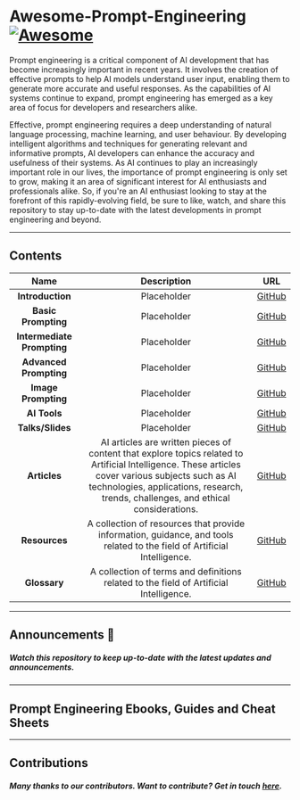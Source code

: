# Awesome-Prompt-Engineering [![Awesome](https://awesome.re/badge.svg)](https://awesome.re)
Prompt engineering is a critical component of AI development that has become increasingly important in recent years. It involves the creation of effective prompts to help AI models understand user input, enabling them to generate more accurate and useful responses. As the capabilities of AI systems continue to expand, prompt engineering has emerged as a key area of focus for developers and researchers alike.

Effective, prompt engineering requires a deep understanding of natural language processing, machine learning, and user behaviour. By developing intelligent algorithms and techniques for generating relevant and informative prompts, AI developers can enhance the accuracy and usefulness of their systems. As AI continues to play an increasingly important role in our lives, the importance of prompt engineering is only set to grow, making it an area of significant interest for AI enthusiasts and professionals alike. So, if you're an AI enthusiast looking to stay at the forefront of this rapidly-evolving field, be sure to like, watch, and share this repository to stay up-to-date with the latest developments in prompt engineering and beyond.

---
## Contents
|  Name  |  Description  |  URL  |
| :-----:| :------------:| :----:|
| **Introduction**| Placeholder   | [GitHub](https://github.com/natnew/Awesome-Prompt-Engineering)|
| **Basic Prompting**| Placeholder    | [GitHub](https://github.com/natnew/Awesome-Prompt-Engineering)|
| **Intermediate Prompting**| Placeholder    | [GitHub](https://github.com/natnew/Awesome-Prompt-Engineering)|
| **Advanced Prompting**| Placeholder    | [GitHub](https://github.com/natnew/Awesome-Prompt-Engineering)|
| **Image Prompting**| Placeholder    | [GitHub](https://github.com/natnew/Awesome-Prompt-Engineering)|
| **AI Tools**| Placeholder    | [GitHub](https://github.com/natnew/Awesome-Prompt-Engineering)|
| **Talks/Slides**| Placeholder    | [GitHub](https://github.com/natnew/Awesome-Prompt-Engineering)|
| **Articles**| AI articles are written pieces of content that explore topics related to Artificial Intelligence. These articles cover various subjects such as AI technologies, applications, research, trends, challenges, and ethical considerations.    | [GitHub](https://github.com/natnew/Awesome-Prompt-Engineering)|
| **Resources**| A collection of resources that provide information, guidance, and tools related to the field of Artificial Intelligence.    | [GitHub](https://github.com/natnew/Awesome-Prompt-Engineering)|
| **Glossary**| A collection of terms and definitions related to the field of Artificial Intelligence.    | [GitHub](https://github.com/natnew/Awesome-Prompt-Engineering)|




---
## Announcements :eyes: 
##### Watch this repository to keep up-to-date with the latest updates and announcements. 

---
## Prompt Engineering Ebooks, Guides and Cheat Sheets
---
## Contributions
##### Many thanks to our contributors. Want to contribute? Get in touch [here](https://www.linkedin.com/in/natasha-newbold/). 
